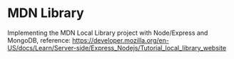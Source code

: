 # MDN Library
 Implementing the MDN Local Library project with Node/Express and MongoDB, reference:
 https://developer.mozilla.org/en-US/docs/Learn/Server-side/Express_Nodejs/Tutorial_local_library_website
